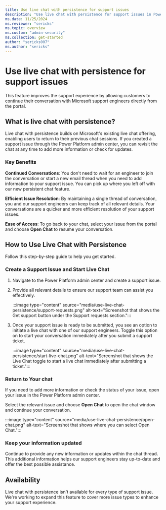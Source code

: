 ```yaml
---
title: Use live chat with persistence for support issues
description: "Use live chat with persistence for support issues in Power Platform admin center."
ms.date: 11/25/2024
ms.reviewer: "sericks"
ms.topic: overview
ms.custom: "admin-security"
ms.collection: get-started
author: "sericks007"
ms.author: "sericks"
---
```


# Use live chat with persistence for support issues

This feature improves the support experience by allowing customers to continue their conversation with Microsoft support engineers directly from the portal.

## What is live chat with persistence?

Live chat with persistence builds on Microsoft's existing live chat offering, enabling users to return to their previous chat sessions. If you created a support issue through the Power Platform admin center, you can revisit the chat at any time to add more information or check for updates.

### Key Benefits

**Continued Conversations**: You don't need to wait for an engineer to join the conversation or start a new email thread when you need to add information to your support issue. You can pick up where you left off with our new persistent chat feature.

**Efficient Issue Resolution**: By maintaining a single thread of conversation, you and our support engineers can keep track of all relevant details. Your conversations are a quicker and more efficient resolution of your support issues.

**Ease of Access**: To go back to your chat, select your issue from the portal and choose **Open Chat** to resume your conversation.

## How to Use Live Chat with Persistence

Follow this step-by-step guide to help you get started.

### Create a Support Issue and Start Live Chat

1. Navigate to the Power Platform admin center and create a support issue.
1. Provide all relevant details to ensure our support team can assist you effectively.

   :::image type="content" source="media/use-live-chat-persistence/support-requests.png" alt-text="Screenshot that shows the Get support button under the Support requests section.":::
1. Once your support issue is ready to be submitted, you see an option to initiate a live chat with one of our support engineers. Toggle this option on to start your conversation immediately after you submit a support ticket.

   :::image type="content" source="media/use-live-chat-persistence/start-live-chat.png" alt-text="Screenshot that shows the Live Chat toggle to start a live chat immediately after submitting a ticket.":::

### Return to Your chat

If you need to add more information or check the status of your issue, open your issue in the Power Platform admin center.

Select the relevant issue and choose **Open Chat** to open the chat window and continue your conversation.

:::image type="content" source="media/use-live-chat-persistence/open-chat.png" alt-text="Screenshot that shows where you can select Open Chat.":::

### Keep your information updated

Continue to provide any new information or updates within the chat thread. This additional information helps our support engineers stay up-to-date and offer the best possible assistance.

## Availability

Live chat with persistence isn't available for every type of support issue. We're working to expand this feature to cover more issue types to enhance your support experience.
